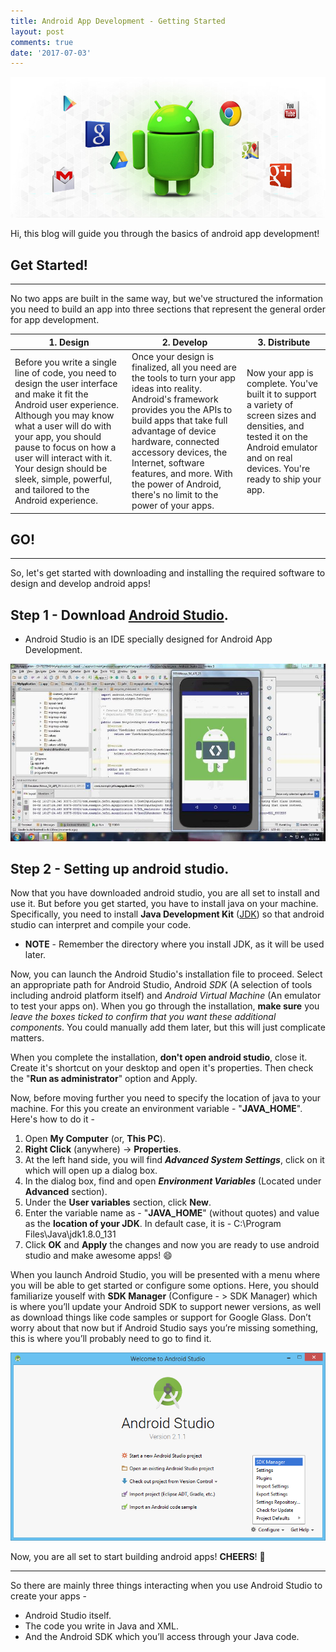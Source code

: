 ```yaml
---
title: Android App Development - Getting Started
layout: post
comments: true
date: '2017-07-03'
---
```


<img src="images/Android-App-Development-Getting-Started/android_begin.jpg">

Hi, this blog will guide you through the basics of android app development!

## Get Started!
-----

No two apps are built in the same way, but we've structured the information you need to build an app into three sections that represent the general order for app development.

| 1. Design        |2. Develop           | 3. Distribute  |
| -------------  | ------------- | ----- |
| Before you write a single line of code, you need to design the user interface and make it fit the Android user experience. Although you may know what a user will do with your app, you should pause to focus on how a user will interact with it. Your design should be sleek, simple, powerful, and tailored to the Android experience.      | Once your design is finalized, all you need are the tools to turn your app ideas into reality. Android's framework provides you the APIs to build apps that take full advantage of device hardware, connected accessory devices, the Internet, software features, and more. With the power of Android, there's no limit to the power of your apps. | Now your app is complete. You've built it to support a variety of screen sizes and densities, and tested it on the Android emulator and on real devices. You're ready to ship your app. |

## GO!
-----

So, let's get started with downloading and installing the required software to design and develop android apps!
## Step 1 - Download [Android Studio](https://developer.android.com/studio/index.html).
- Android Studio is an IDE specially designed for Android App Development.

<img src="images/Android-App-Development-Getting-Started/android_studio.jpg">

## Step 2 - Setting up android studio.

Now that you have downloaded android studio, you are all set to install and use it. But before you get started, you have to install java on your machine. Specifically, you need to install **Java Development Kit** ([JDK](http://www.oracle.com/technetwork/java/javase/downloads/jdk8-downloads-2133151.html)) so that android studio can interpret and compile your code.
- **NOTE** - Remember the directory where you install JDK, as it will be used later.

Now, you can launch the Android Studio's installation file to proceed. Select an appropriate path for Android Studio, Android _SDK_ (A selection of tools including android platform itself) and _Android Virtual Machine_ (An emulator to test your apps on).
When you go through the installation, **make sure** you _leave the boxes ticked to confirm that you want these additional components_. You could manually add them later, but this will just complicate matters.

When you complete the installation, **don't open android studio**, close it. Create it's shortcut on your desktop and open it's properties. Then check the "**Run as administrator**" option and Apply.

Now, before moving further you need to specify the location of java to your machine. For this you create an environment variable - "**JAVA_HOME**". Here's how to do it -
1. Open **My Computer** (or, **This PC**).
2. **Right Click** (anywhere) -> **Properties**.
3. At the left hand side, you will find _**Advanced System Settings**_, click on it which will open up a dialog box.
4. In the dialog box, find and open _**Environment Variables**_ (Located under **Advanced** section).
5. Under the **User variables** section, click **New**.
6. Enter the variable name as - "**JAVA_HOME**" (without quotes) and value as the **location of your JDK**. In default case, it is - C:\Program Files\Java\jdk1.8.0_131
7. Click **OK** and **Apply** the changes and now you are ready to use android studio and make awesome apps! :smile:

When you launch Android Studio, you will be presented with a menu where you will be able to get started or configure some options. Here, you should familiarize youself with **SDK Manager** (Configure - > SDK Manager)  which is where you’ll update your Android SDK to support newer versions, as well as download things like code samples or support for Google Glass. Don’t worry about that now but if Android Studio says you’re missing something, this is where you’ll probably need to go to find it.

<img src="images/Android-App-Development-Getting-Started/android_studio_complete.png">

Now, you are all set to start building android apps! **CHEERS**! :beers:

-----
So there are mainly three things interacting when you use Android Studio to create your apps -
- Android Studio itself.
- The code you write in Java and XML.
- And the Android SDK which you’ll access through your Java code.
